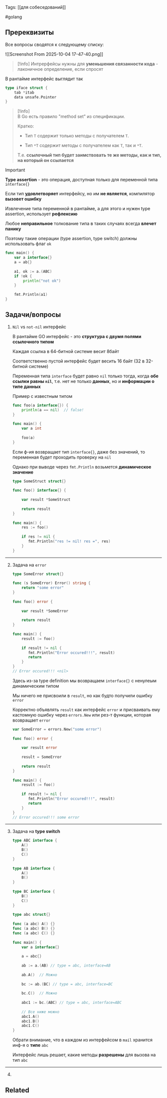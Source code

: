 Tags: [[для собеседований]]

#golang 



## Пререквизиты



Все вопросы сводятся к следующему списку:

![[Screenshot From 2025-10-04 17-47-40.png]]



> [!info] 
> Интрерфейсы нужны для **уменьшения связанности кода** - лаконичное определение, если спросят



В рантайме интерфейс выглядит так

```go
type iface struct {
	tab *itab
	data unsafe.Pointer
}
```




> [!info]  
> В Go есть правило "method set" из спецификации.
> 
> Кратко:
> 
> - Тип `T` содержит только методы с получателем `T`.
> 
> - Тип `*T` содержит методы с получателем как `T`, так и `*T`.  
>   
>  Т.е. **ссылочный тип будет заимствовать те же методы, как и тип, на который он ссылается**
> 



> [!important] 
> **Type assertion** - это операция, доступная только для переменной типа `interface{}`
> 
> Если тип **удовлетворяет** интерфейсу, но им **не является**, компилятор **вызовет ошибку** 




Извлечение типа переменной в рантайме, а для этого и нужен type assertion, использует **рефлексию**

Любое **неправильное** толкование типа в таких случаях всегда **влечет панику**

Поэтому такие операции (type assertion, type switch) должны использовать флаг `ok`

```go
func main() {  
    var a interface{}  
    a = ab{}  
  
    a1, ok := a.(ABC)  
	if !ok {
		println("not ok")
	}
  
    fmt.Println(a1)  
}
```



## Задачи/вопросы



1. `Nil` vs `not-nil` интерфейс

	В рантайме GO интерфейс - это **структура с двумя полями ссылочного типом**
	
	Каждая ссылка в 64-битной системе весит 8байт
	
	Соответственно пустой интерфейс будет весить 16 байт (32 в 32-битной системе)
	
	
	Переменная типа `interface` будет равно `nil` только тогда, когда **обе ссылки равны `nil`**, т.е. нет не только **данных**, но и **информации о типе данных**
	
	
	Пример с известным типом
	
	```go
	func foo(a interface{}) {  
	    println(a == nil)  // false!
	}  
	  
	func main() {  
	    var a int  
	  
	    foo(a)  
	}
	```
	
	
	
	Если ф-ия возвращает тип `interface{}`, даже без значений, то переменная будет проходить проверку на `nil`
	
	Однако при выводе через `fmt.Println` возьмется **динамическое значение**
	
	```go
	type SomeStruct struct{}  
	  
	func foo() interface{} {  
	  
	    var result *SomeStruct  
	  
	    return result  
	}  
	  
	func main() {  
	    res := foo()  
	  
	    if res != nil {  
	       fmt.Println("res != nil! res =", res)  
	    }  
	}
	```


---


2. Задача на `error`

	```go
	type SomeError struct{}  
	  
	func (s SomeError) Error() string {  
	    return "some error"  
	}  
	  
	func foo() error {  
	  
	    var result *SomeError  
	  
	    return result  
	}  
	  
	func main() {  
	    result := foo()  
	  
	    if result != nil {  
	       fmt.Println("Error occured!!!", result)  
	       return  
	    }  
	}
	// Error occured!!! <nil>
	```
	
	Здесь из-за type definition мы возвращаем `interface{}` с ненулеым динамическим типом
	
	Мы ничего не присвоили в `result`, но как будто получили ошибку `error`
	
	
	Корректно объявлять `result` как интерфейс `error` и присваивать ему кастомную ошибку через `errors.New` или рез-т функции, которая возвращает `error`
	
	```go
	var SomeError = errors.New("some error")  
	  
	func foo() error {  
	  
	    var result error  
	  
	    result = SomeError  
	  
	    return result  
	}  
	  
	func main() {  
	    result := foo()  
	  
	    if result != nil {  
	       fmt.Println("Error occured!!!", result)  
	       return  
	    }  
	}
	// Error occured!!! some error
	```


---


3. Задача на **type switch**

	```go
	type ABC interface {  
	    A()  
	    B()  
	    C()  
	}  
	  
	type AB interface {  
	    A()  
	    B()  
	}  
	  
	type BC interface {  
	    B()  
	    C()  
	}  
	  
	type abc struct{}  
	  
	func (a abc) A() {}  
	func (a abc) B() {}  
	func (a abc) C() {}  
	  
	func main() {  
	    var a interface{}  
	  
	    a = abc{}  
	  
	    ab := a.(AB) // type = abc, interface=AB  
	  
	    ab.A()  // Можно
	  
	    bc := ab.(BC) // type = abc, interface=BC  
	    
	    bc.C()  // Можно
	  
	    abc1 := bc.(ABC) // type = abc, interface=ABC  
	  
		// Все ниже можно
	    abc1.A()  
	    abc1.B()  
	    abc1.C()  
	}
	```
	
	Обрати внимание, что в каждом из интерфейсом в `mail` хранится инф-я о **типе** `abc`
	
	Интерфейс лишь решает, какие методы **разрешены** для вызова на тип `abc`


---


4. 

	
	
	
	
	
	


## Related


